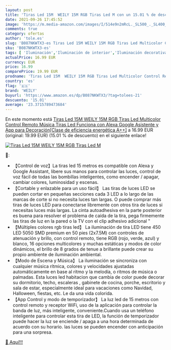 ```yaml
---
layout: post
title: 'Tiras Led 15M  WEILY 15M RGB Tiras Led M con un 15.01 % de descuento'
date: 2021-09-26 17:45:52
image: 'https://m.media-amazon.com/images/I/514e9n2mRcL._SL500_._SL400_.jpg'
comments: true
category: ofertas
author: 'tole.es'
slug: 'B087NKWTX3-es Tiras Led 15M WEILY 15M RGB Tiras Led Multicolor Control...'
sku: 'B087NKWTX3-es'
tags: [ 'Iluminación','Iluminación de interior','Iluminación decorativa y para usos específicos de interior','Tiras LED de interior','alexa','weily', ]
actualPrice: 16.99 EUR
currency: EUR
price: 16.99
comparePrice: 19.99 EUR
prodname: 'Tiras Led 15M  WEILY 15M RGB Tiras Led Multicolor Control Remoto Música Tiras Led Funciona con Alexa  Google Asistente y App para Decoración[Clase de eficiencia energética A++]'
country: 'es'
flag: '🇪🇸'
brand: 'WEILY'
buyurl: 'https://www.amazon.es/dp/B087NKWTX3/?tag=tolees-21'
descuento: '15.01'
average: '23.3715789473684'
---
```


En este momento está [Tiras Led 15M  WEILY 15M RGB Tiras Led Multicolor Control Remoto Música Tiras Led Funciona con Alexa  Google Asistente y App para Decoración[Clase de eficiencia energética A++]](https://www.amazon.es/dp/B087NKWTX3/?tag=tolees-21) a 16.99 EUR (original: 19.99 EUR) (15.01 %  de descuento) en el siguiente enlace!

[![Tiras Led 15M  WEILY 15M RGB Tiras Led M](https://m.media-amazon.com/images/I/514e9n2mRcL._SL500_._SL400_.jpg)](https://www.amazon.es/dp/B087NKWTX3/?tag=tolees-21)

🔎:

- 【Control de voz】La tiras led 15 metros es compatible con Alexa y Google Assistant, libere sus manos para controlar las luces, control de voz fácil de todas las bombillas inteligentes, como encender / apagar, cambiar colores, luminosidad y escenas.
- 【Cortable y enlazable para un uso fácil】 Las tiras de luces LED se pueden cortar en pequeñas secciones cada 3 LED a lo largo de las marcas de corte si no necesita luces tan largas. O puede comprar más tiras de luces LED para conectarse libremente con otros tira de luces si necesitas luces más largas. La cinta autoadhesiva en la parte posterior es buena para resolver el problema de caída de la tira, pega firmemente las tiras de luz en la pared o la TV con el clip adhesivo adicional "
- 【Múltiples colores rgb tiras led】 La iluminación de tira LED tiene 450 LED 5050 SMD premium en 50 pies (2x7.5M) con controles de atenuación y brillo, con control remoto, tiene RGB (rojo, verde, azul) y blanco, 16 opciones multicolores y muchas estáticas y modos de color dinámicos, el brillo de 8 grados de tenue a brillante puede crear su propio ambiente de iluminación ambiental.
- 【Modo de Escena y Música】 La iluminación se sincroniza con cualquier música rítmica, colores y velocidades ajustadas automáticamente en base al ritmo y la melodía, o ritmos de música o palmadas. Esta luces led habitacion que cambia de color puede decorar su dormitorio, techo, escaleras , gabinete de cocina, porche, escritorio y sala de estar, especialmente ideal para vacaciones como Navidad, Halloween, fiestas, etc. Le da una vida colorida.
- 【App Control y modo de temporizador】 La luz led de 15 metros con control remoto y receptor WiFi, uso de la aplicación para controlar la banda de luz, más inteligente, conveniente.Cuando usa un teléfono inteligente para controlar esta tira de LED, la función de temporizador puede hacer la luz se enciende / apaga a una hora determinada de acuerdo con su horario. las luces se pueden encender con anticipación para una sorpresa.

[🛒 Aquí!!!](https://www.amazon.es/dp/B087NKWTX3/?tag=tolees-21)
